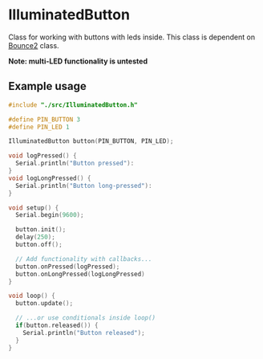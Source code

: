 # IlluminatedButton
Class for working with buttons with leds inside. This class is dependent on
[Bounce2](https://github.com/thomasfredericks/Bounce2) class.

**Note: multi-LED functionality is untested**

## Example usage

```cpp
#include "./src/IlluminatedButton.h"

#define PIN_BUTTON 3
#define PIN_LED 1

IlluminatedButton button(PIN_BUTTON, PIN_LED);

void logPressed() {
  Serial.println("Button pressed"):
}
void logLongPressed() {
  Serial.println("Button long-pressed"):
}

void setup() {
  Serial.begin(9600);

  button.init();
  delay(250);
  button.off();

  // Add functionality with callbacks...
  button.onPressed(logPressed);
  button.onLongPressed(logLongPressed)
}

void loop() {
  button.update();

  // ...or use conditionals inside loop()
  if(button.released()) {
    Serial.println("Button released");
  }
}
```
